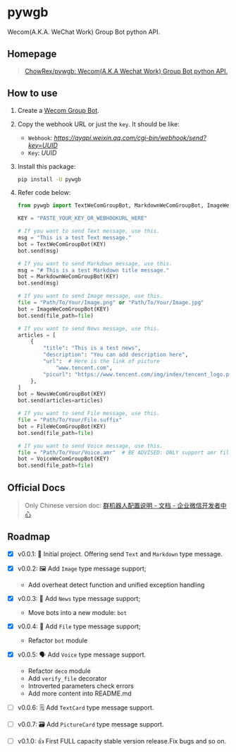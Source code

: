 # pywgb
Wecom(A.K.A. WeChat Work) Group Bot python API.

## Homepage

> [ChowRex/pywgb: Wecom(A.K.A Wechat Work) Group Bot python API.](https://github.com/ChowRex/pywgb)

## How to use

1. Create a [Wecom Group Bot](https://qinglian.tencent.com/help/docs/2YhR-6/).

2. Copy the webhook URL or just the `key`. It should be like:

   - `Webhook`: *https://qyapi.weixin.qq.com/cgi-bin/webhook/send?key=UUID*
   - `Key`: *UUID*

3. Install this package: 

    ```bash
    pip install -U pywgb
    ```

4. Refer code below:

   ```python
   from pywgb import TextWeComGroupBot, MarkdownWeComGroupBot, ImageWeComGroupBot, NewsWeComGroupBot, FileWeComGroupBot, VoiceWeComGroupBot
   
   KEY = "PASTE_YOUR_KEY_OR_WEBHOOKURL_HERE"
   
   # If you want to send Text message, use this.
   msg = "This is a test Text message."
   bot = TextWeComGroupBot(KEY)
   bot.send(msg)
   
   # If you want to send Markdown message, use this.
   msg = "# This is a test Markdown title message."
   bot = MarkdownWeComGroupBot(KEY)
   bot.send(msg)
   
   # If you want to send Image message, use this.
   file = "Path/To/Your/Image.png" or "Path/To/Your/Image.jpg"
   bot = ImageWeComGroupBot(KEY)
   bot.send(file_path=file)
   
   # If you want to send News message, use this.
   articles = [
       {
           "title": "This is a test news",
           "description": "You can add description here",
           "url":  # Here is the link of picture
               "www.tencent.com",
           "picurl": "https://www.tencent.com/img/index/tencent_logo.png"
       },
   ]
   bot = NewsWeComGroupBot(KEY)
   bot.send(articles=articles)
   
   # If you want to send File message, use this.
   file = "Path/To/Your/File.suffix"
   bot = FileWeComGroupBot(KEY)
   bot.send(file_path=file)
   
   # If you want to send Voice message, use this.
   file = "Path/To/Your/Voice.amr"  # BE ADVISED: ONLY support amr file
   bot = VoiceWeComGroupBot(KEY)
   bot.send(file_path=file)
   
   ```

## Official Docs

> Only Chinese version doc: [群机器人配置说明 - 文档 - 企业微信开发者中心](https://developer.work.weixin.qq.com/document/path/99110)

## Roadmap

- [x] v0.0.1: 🎉 Initial project. Offering send `Text` and `Markdown` type message.
- [x] v0.0.2: 🖼️ Add `Image` type message support;
  
  - Add overheat detect function and unified exception handling
- [x] v0.0.3: 📰 Add `News` type message support;

  - Move bots into a new module: `bot`
- [x] v0.0.4: 📂 Add `File` type message support;

    - Refactor `bot` module
- [x] v0.0.5: 🗣️ Add `Voice` type message support.
    - Refactor `deco` module
    - Add `verify_file` decorator
    - Introverted parameters check errors
    - Add more content into README.md
- [ ] v0.0.6: 🗒️ Add `TextCard` type message support.
- [ ] v0.0.7: 🗃️ Add `PictureCard` type message support.
- [ ] v0.1.0: 👍 First FULL capacity stable version release.Fix bugs and so on.

